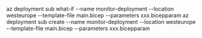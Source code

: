 az deployment sub what-if --name monitor-deployment --location westeurope --template-file main.bicep --parameters xxx.bicepparam
az deployment sub create --name monitor-deployment --location westeurope --template-file main.bicep --parameters xxx.bicepparam